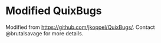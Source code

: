# Modified QuixBugs

Modified from https://github.com/jkoppel/QuixBugs/. Contact @brutalsavage for more details.
